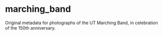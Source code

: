 # marching_band
Original metadata for photographs of the UT Marching Band, in celebration of the 150th anniversary.
